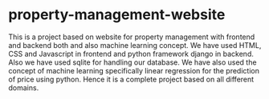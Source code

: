 # property-management-website
This is a project based on website for property management with frontend and backend both and also machine learning concept.
We have used HTML, CSS and Javascript in frontend and python framework django in backend. Also we have used sqlite for handling our database.
We have also used the concept of machine learning specifically linear regression for the prediction of price using python.
Hence it is a complete project based on all different domains.
